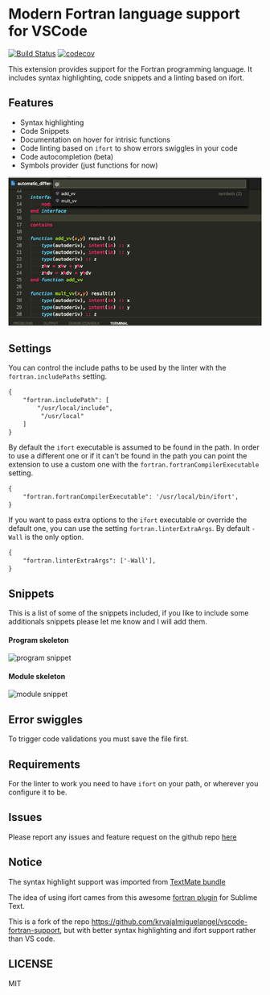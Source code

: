 # Modern Fortran language support for VSCode

[![Build Status](https://travis-ci.org/krvajal/vscode-fortran-support.svg?branch=master)](https://travis-ci.org/krvajal/vscode-fortran-support)
[![codecov](https://codecov.io/gh/krvajal/vscode-fortran-support/branch/master/graph/badge.svg)](https://codecov.io/gh/krvajal/vscode-fortran-support)

This extension provides support for the Fortran programming language. It includes syntax highlighting, code snippets and a linting based on ifort.

## Features

* Syntax highlighting
* Code Snippets
* Documentation on hover for intrisic functions
* Code linting based on `ifort` to show errors swiggles in your code
* Code autocompletion (beta)
* Symbols provider (just functions for now)

![symbol_nav](./doc/symbol_nav.png)

## Settings

You can control the include paths to be used by the linter with the `fortran.includePaths` setting.
```
{
    "fortran.includePath": [
        "/usr/local/include",
         "/usr/local"
    ]
}
```
By default the `ifort` executable is assumed to be found in the path. In order to use a different one or if it can't be found in the path you can point the extension to use a custom one with the `fortran.fortranCompilerExecutable` setting.
```
{
    "fortran.fortranCompilerExecutable": '/usr/local/bin/ifort',
}
```
If you want to pass extra options to the `ifort` executable or override the default one, you can use the setting `fortran.linterExtraArgs`. By default `-Wall` is the only option.
```
{
    "fortran.linterExtraArgs": ['-Wall'],
}
```

## Snippets
This is a list of some of the snippets included, if you like to include some additionals snippets please let me know and I will add them.
#### Program skeleton
![program snippet](https://media.giphy.com/media/OYdq9BKYMOOdy/giphy.gif )
#### Module skeleton
![module snippet](https://media.giphy.com/media/3ohzdUNRuio5FfyF1u/giphy.gif )

## Error swiggles
To trigger code validations you must save the file first.

## Requirements
For the linter to work you need to have `ifort` on your path, or wherever you configure it to be.
## Issues
Please report any issues and feature request on the github repo [here](https://github.com/krvajalmiguelangel/vscode-fortran-support/issues/new)
## Notice
The syntax highlight support was imported from [TextMate bundle](https://github.com/textmate/fortran.tmbundle)

The idea of using ifort cames from this awesome [fortran plugin](https://github.com/315234/SublimeFortran) for Sublime Text.

This is a fork of the repo https://github.com/krvajalmiguelangel/vscode-fortran-support, but with better syntax highlighting and ifort support rather than VS code.


## LICENSE 
MIT
